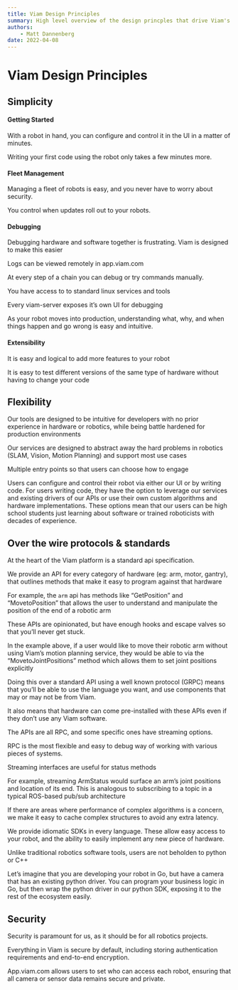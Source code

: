```yaml
---
title: Viam Design Principles
summary: High level overview of the design princples that drive Viam's development
authors:
    - Matt Dannenberg
date: 2022-04-08
---
```

# Viam Design Principles

## Simplicity  
#### Getting Started
With a robot in hand, you can configure and control it in the UI in a matter of minutes.

Writing your first code using the robot only takes a few minutes more.

#### Fleet Management 
Managing a fleet of robots is easy, and you never have to worry about security.

You control when updates roll out to your robots. 

#### Debugging
Debugging hardware and software together is frustrating. Viam is designed to make this easier

Logs can be viewed remotely in app.viam.com 

At every step of a chain you can debug or try commands manually.

You have access to to standard linux services and tools

Every viam-server exposes it’s own UI for debugging

As your robot moves into production, understanding what, why, and when things happen and go wrong is easy and intuitive.

#### Extensibility
It is easy and logical to add more features to your robot

It is easy to test different versions of the same type of hardware without having to change your code

## Flexibility 
Our tools are designed to be intuitive for developers with no prior experience in hardware or robotics, while being battle hardened for production environments

Our services are designed to abstract away the hard problems in robotics (SLAM, Vision, Motion Planning) and support most use cases

Multiple entry points so that users can choose how to engage

Users can configure and control their robot via either our UI or by writing code. For users writing code, they have the option to leverage our services and existing drivers of our APIs or use their own custom algorithms and hardware implementations. These options mean that our users can be high school students just learning about software or trained roboticists with decades of experience.

## Over the wire protocols & standards
At the heart of the Viam platform is a standard api specification. 

We provide an API for every category of hardware (eg: arm, motor, gantry),  that outlines methods that make it easy to program against that hardware

For example, the `arm` api has methods like “GetPosition” and “MovetoPosition” that allows the user to understand and manipulate the position of the end of a robotic arm

These APIs are opinionated, but have enough hooks and escape valves so that you’ll never get stuck.

In the example above, if a user would like to move their robotic arm without using Viam’s motion planning service, they would be able to via the “MovetoJointPositions” method which allows them to set joint positions explicitly

Doing this over a standard API using a well known protocol (GRPC) means that you’ll be able to use the language you want, and use components that may or may not be from Viam.

It also means that hardware can come pre-installed with these APIs even if they don’t use any Viam software.

The APIs are all RPC, and some specific ones have streaming options.

RPC is the most flexible and easy to debug way of working with various pieces of systems.

Streaming interfaces are useful for status methods

For example, streaming ArmStatus would surface an arm’s joint positions and location of its end. This is analogous to subscribing to a topic in a typical ROS-based pub/sub architecture 

If there are areas where performance of complex algorithms is a concern, we make it easy to cache complex structures to avoid any extra latency.

We provide idiomatic SDKs in every language. These allow easy access to your robot, and the ability to easily implement any new piece of hardware.

Unlike traditional robotics software tools, users are not beholden to python or C++

Let’s imagine that you are developing your robot in Go, but have a camera that has an existing python driver. You can program your business logic in Go, but then wrap the python driver in our python SDK, exposing it to the rest of the ecosystem easily.

## Security
Security is paramount for us, as it should be for all robotics projects. 

Everything in Viam is secure by default, including storing authentication requirements and end-to-end encryption. 

App.viam.com allows users to set who can access each robot, ensuring that all camera or sensor data remains secure and private.

